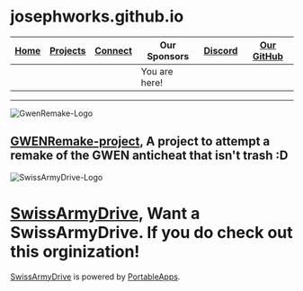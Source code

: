 # josephworks.github.io
| [Home](README.md) | [Projects](PROJECTS.md) | [Connect](CONNECT.md) | Our Sponsors | [Discord](DISCORD.md) | [Our GitHub](http://www.github.com/josephworks) |
|-------------------|-------------------------|:-------:|-----------------------------|-----------------------|-------------------------------------------------|
||||You are here!
------
![GwenRemake-Logo](https://avatars0.githubusercontent.com/u/31381689?v=4&s=200)

[GWENRemake-project](https://github.com/GWENRemake-Project), A project to attempt a remake of the GWEN anticheat that isn't trash :D
------
![SwissArmyDrive-Logo](https://avatars1.githubusercontent.com/u/32178618?v=4&s=400&u=f3db733c454bee60592955bb0ee122be5acf6828)

# [SwissArmyDrive](https://github.com/SwissArmyDrive), Want a SwissArmyDrive. If you do check out this orginization!

[SwissArmyDrive](https://github.com/SwissArmyDrive) is powered by [PortableApps](https://portableapps.com/apps/).
